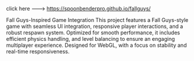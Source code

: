 click here ---> https://spoonbenderpro.github.io/fallguys/

Fall Guys-Inspired Game Integration 
This project features a Fall Guys-style game with seamless UI integration, responsive player interactions, and a robust respawn system. 
Optimized for smooth performance, it includes efficient physics handling, and level balancing to ensure an engaging multiplayer experience. Designed for WebGL, with a focus on stability and real-time responsiveness.  

